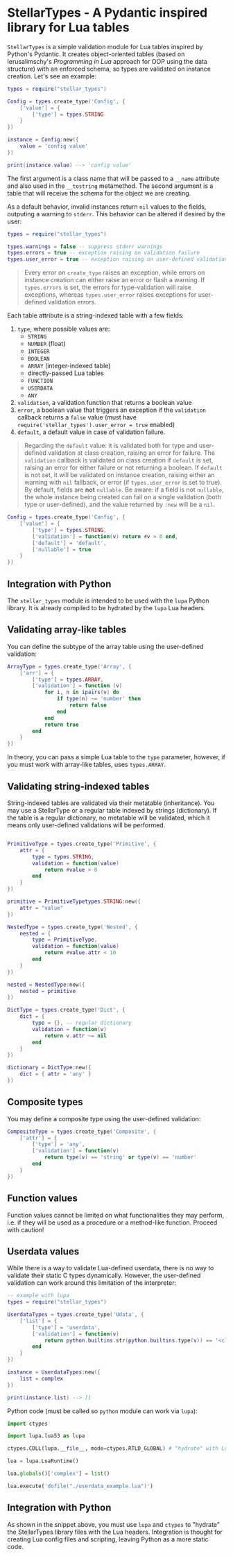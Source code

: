 # StellarTypes - A Pydantic inspired library for Lua tables

`StellarTypes` is a simple validation module for Lua tables inspired by Python's Pydantic. It creates object-oriented tables (based on Ierusalimschy's *Programming in Lua* approach for OOP using the data structure) with an enforced schema, so types are validated on instance creation. Let's see an example:

```lua
types = require("stellar_types")

Config = types.create_type('Config', {
    ['value'] = {
        ['type'] = types.STRING
    }
})

instance = Config:new({
    value = 'config value'
})

print(instance.value) --> 'config value'
```

The first argument is a class name that will be passed to a `__name` attribute and also used in the `__tostring` metamethod. The second argument is a table that will receive the schema for the object we are creating.

As a default behavior, invalid instances return `nil` values to the fields, outputing a warning to `stderr`. This behavior can be altered if desired by the user:

```lua
types = require("stellar_types")

types.warnings = false -- suppress stderr warnings
types.errors = true -- exception raising on validation failure
types.user_error = true -- exception raising on user-defined validation failure
```

> Every error on `create_type` raises an exception, while errors on instance creation can either raise an error or flash a warning. If `types.errors` is set, the errors for type-validation will raise exceptions, whereas `types.user_error` raises exceptions for user-defined validation errors.

Each table attribute is a string-indexed table with a few fields:

1. `type`, where possible values are:
    + `STRING`
    + `NUMBER` (float)
    + `INTEGER`
    + `BOOLEAN`
    + `ARRAY` (integer-indexed table)
    + directly-passed Lua tables
    + `FUNCTION`
    + `USERDATA`
    + `ANY`
2. `validation`, a validation function that returns a boolean value
3. `error`, a boolean value that triggers an exception if the `validation` callback returns a `false` value (must have `require('stellar_types').user_error = true` enabled)
4. `default`, a default value in case of validation failure.

> Regarding the `default` value: it is validated both for type and user-defined validation at class creation, raising an error for failure. The `validation` callback is validated on class creation if `default` is set, raising an error for either failure or not returning a boolean. If `default` is not set, it will be validated on instance creation, raising either an warning with `nil` fallback, or error (if `types.user_error` is set to true). <br> By default, fields are **not** `nullable`. Be aware: if a field is not `nullable`, the whole instance being created can fail on a single validation (both type or user-defined), and the value returned by `:new` will be a `nil`.

```lua
Config = types.create_type('Config', {
    ['value'] = {
        ['type'] = types.STRING,
        ['validation'] = function(v) return #v > 0 end,
        ['default'] = 'default',
        ['nullable'] = true
    }
})
```

## Integration with Python

The `stellar_types` module is intended to be used with the `lupa` Python library. It is already compiled to be hydrated by the `lupa` Lua headers.

## Validating array-like tables

You can define the subtype of the array table using the user-defined validation:

```lua
ArrayType = types.create_type('Array', {
    ['arr'] = {
        ['type'] = types.ARRAY,
        ['validation'] = function (v)
            for i, n in ipairs(v) do
                if type(n) ~= 'number' then
                    return false
                end
            end
            return true
        end
    }
})
```

In theory, you can pass a simple Lua table to the `type` parameter, however, if you must work with array-like tables, uses `types.ARRAY`.

## Validating string-indexed tables

String-indexed tables are validated via their metatable (inheritance). You may use a StellarType or a regular table indexed by strings (dictionary). If the table is a regular dictionary, no metatable will be validated, which it means only user-defined validations will be performed.

```lua

PrimitiveType = types.create_type('Primitive', {
    attr = {
        type = types.STRING,
        validation = function(value)
            return #value > 0
        end
    }
})

primitive = PrimitiveTypetypes.STRING:new({
    attr = "value"
})

NestedType = types.create_type('Nested', {
    nested = {
        type = PrimitiveType,
        validation = function(value)
            return #value.attr < 10
        end
    }
})

nested = NestedType:new({
    nested = primitive
})

DictType = types.create_type('Dict', {
    dict = {
        type = {}, -- regular dictionary
        validation = function(v)
            return v.attr ~= nil
        end
    }
})

dictionary = DictType:new({
    dict = { attr = 'any' }
})
```

## Composite types

You may define a composite type using the user-defined validation:

```lua
CompositeType = types.create_type('Composite', {
    ['attr'] = {
        ['type'] = 'any',
        ['validation'] = function(v)
            return type(v) == 'string' or type(v) == 'number'
        end
    }
})
```

## Function values

Function values cannot be limited on what functionalities they may perform, i.e. if they will be used as a procedure or a method-like function. Proceed with caution!

## Userdata values

While there is a way to validate Lua-defined userdata, there is no way to validate their static C types dynamically. However, the user-defined validation can work around this limitation of the interpreter:

```lua
-- example with lupa
types = require("stellar_types")

UserdataTypes = types.create_type('Udata', {
    ['list'] = {
        ['type'] = 'userdata',
        ['validation'] = function(v)
            return python.builtins.str(python.builtins.type(v)) == '<class \'list\'>'
        end
    } 
})

instance = UserdataTypes:new({
    list = complex
})

print(instance.list) --> []
```

Python code (must be called so `python` module can work via `lupa`):

```python
import ctypes

import lupa.lua53 as lupa

ctypes.CDLL(lupa.__file__, mode=ctypes.RTLD_GLOBAL) # "hydrate" with Lua headers, dynamically

lua = lupa.LuaRuntime()

lua.globals()['complex'] = list()

lua.execute('dofile("./userdata_example.lua")')
```

## Integration with Python

As shown in the snippet above, you must use `lupa` and `ctypes` to "hydrate" the StellarTypes library files with the Lua headers. Integration is thought for creating Lua config files and scripting, leaving Python as a more static code.